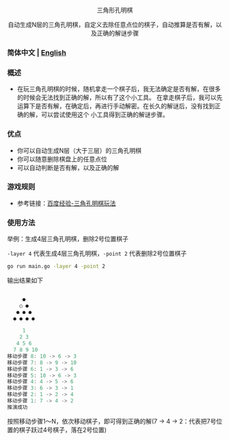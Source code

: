 <p align="center">三角形孔明棋</p>
<p align="center">自动生成N层的三角孔明棋，自定义去除任意点位的棋子，自动推算是否有解，以及正确的解谜步骤</p>

### 简体中文 | [English](./README-en.md)

### 概述
- 在玩三角孔明棋的时候，随机拿走一个棋子后，我无法确定是否有解，在很多的时候会无法找到正确的解，所以有了这个小工具。
  在拿走棋子后，我可以先运算下是否有解，在确定后，再进行手动解密。在长久的解谜后，没有找到正确的解，可以尝试使用这个
  小工具得到正确的解谜步骤。


### 优点

- 你可以自动生成N层（大于三层）的三角孔明棋
- 你可以随意删除棋盘上的任意点位
- 可以自动判断是否有解，以及正确的解


### 游戏规则

- 参考链接：[百度经验-三角孔明棋玩法](https://jingyan.baidu.com/article/ac6a9a5eb092ff6b643eac77.html)

### 使用方法

举例：生成4层三角孔明棋，删除2号位置棋子

`-layer 4` 代表生成4层三角孔明棋，`-point 2` 代表删除2号位置棋子

```bash
go run main.go -layer 4 -point 2
```

输出结果如下
```go

     ●
    ○ ●
   ● ● ●
  ● ● ● ●

     1
    2 3
   4 5 6
  7 8 9 10
移动步骤 8: 10 -> 6 -> 3
移动步骤 7: 8 -> 9 -> 10
移动步骤 6: 1 -> 3 -> 6
移动步骤 5: 10 -> 6 -> 3
移动步骤 4: 4 -> 5 -> 6
移动步骤 3: 6 -> 3 -> 1
移动步骤 2: 1 -> 2 -> 4
移动步骤 1: 7 -> 4 -> 2
推演成功

```

按照移动步骤1～N，依次移动棋子，即可得到正确的解(7 -> 4 -> 2：代表把7号位置的棋子跃过4号棋子，落在2号位置)


